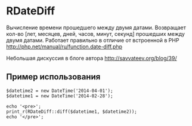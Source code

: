RDateDiff
=========
Вычисление времени прошедшего между двумя датами.
Возвращает кол-во [лет, месяцев, дней, часов, минут, секунд] прошедших между двумя датами.
Работает правильно в отличие от встроенной в PHP <http://php.net/manual/ru/function.date-diff.php>

Небольшая дискуссия в блоге автора <http://savvateev.org/blog/39/>

Пример использования
--------------------
    $datetime2 = new DateTime('2014-04-01');
    $datetime1 = new DateTime('2014-02-28');

    echo '<pre>';
    print_r(RDateDiff::diff($datetime1, $datetime2));
    echo '</pre>';